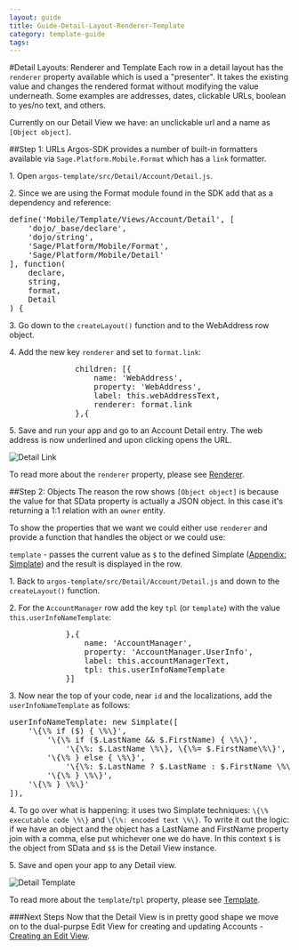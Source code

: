 ---
layout: guide
title: Guide-Detail-Layout-Renderer-Template
category: template-guide
tags: 
---
#Detail Layouts: Renderer and Template
Each row in a detail layout has the `renderer` property available which is used a "presenter". It takes the existing value and changes the rendered format without modifying the value underneath. Some examples are addresses, dates, clickable URLs, boolean to yes/no text, and others. 

Currently on our Detail View we have: an unclickable url and a name as `[Object object]`.

##Step 1: URLs
Argos-SDK provides a number of built-in formatters available via `Sage.Platform.Mobile.Format` which has a `link` formatter.


1\. Open `argos-template/src/Detail/Account/Detail.js`.

2\. Since we are using the Format module found in the SDK add that as a dependency and reference:

<pre class="brush: js">
define('Mobile/Template/Views/Account/Detail', [
    'dojo/_base/declare',
    'dojo/string',
    'Sage/Platform/Mobile/Format',
    'Sage/Platform/Mobile/Detail'
], function(
    declare,
    string,
    format,
    Detail
) {
</pre>

3\. Go down to the `createLayout()` function and to the WebAddress row object.

4\. Add the new key `renderer` and set to `format.link`:

<pre class="brush: js">
              children: [{
                  name: 'WebAddress',
                  property: 'WebAddress',
                  label: this.webAddressText,
                  renderer: format.link
              },{
</pre>

5\. Save and run your app and go to an Account Detail entry. The web address is now underlined and upon clicking opens the URL.

![Detail Link](http://sage.github.com/argos/images/template-guide/detail-link.png)

To read more about the `renderer` property, please see [Renderer](Renderer.html).

##Step 2: Objects
The reason the row shows `[Object object]` is because the value for that SData property is actually a JSON object. In this case it's returning a 1:1 relation with an `owner` entity.

To show the properties that we want we could either use `renderer` and provide a function that handles the object or we could use: 

`template` - passes the current value as `$` to the defined Simplate ([Appendix: Simplate](Simplate.html)) and the result is displayed in the row.

1\. Back to `argos-template/src/Detail/Account/Detail.js` and down to the `createLayout()` function.

2\. For the `AccountManager` row add the key `tpl` (or `template`) with the value `this.userInfoNameTemplate`:

<pre class="brush: js">
            },{
                name: 'AccountManager',
                property: 'AccountManager.UserInfo',
                label: this.accountManagerText,
                tpl: this.userInfoNameTemplate
            }]
</pre>

3\. Now near the top of your code, near `id` and the localizations, add the `userInfoNameTemplate` as follows:

<pre class="brush: js">
userInfoNameTemplate: new Simplate([
    '\{\% if ($) { \%\}',
        '\{\% if ($.LastName && $.FirstName) { \%\}',
            '\{\%: $.LastName \%\}, \{\%= $.FirstName\%\}',
        '\{\% } else { \%\}',
            '\{\%: $.LastName ? $.LastName : $.FirstName \%\}',
        '\{\% } \%\}',
    '\{\% } \%\}'
]),
</pre>

4\. To go over what is happening: it uses two Simplate techniques: `\{\% executable code \%\}` and `\{\%: encoded text \%\}`. To write it out the logic: if we have an object and the object has a LastName and FirstName property join with a comma, else put whichever one we do have. In this context `$` is the object from SData and `$$` is the Detail View instance.

5\. Save and open your app to any Detail view.

![Detail Template](http://sage.github.com/argos/images/template-guide/detail-template.png)

To read more about the `template`/`tpl` property, please see [Template](https://github.com/Sage/argos-template/wiki/DetailTemplate.html).

###Next Steps
Now that the Detail View is in pretty good shape we move on to the dual-purpse Edit View for creating and updating Accounts - [Creating an Edit View](Guide-Create-a-Simple-Edit-View.html).